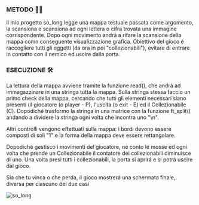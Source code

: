 <h3>METODO 👨‍🎓</h3>
<p>Il mio progetto so_long legge una mappa testuale passata come argomento, la scansiona e scansiona ad ogni lettera o cifra trovata una immagine corrispondente. Dopo ogni movimento andrá a rifare la scansione della mappa comn conseguente visualizzazione grafica. Obiettivo del gioco é raccogliere tutti gli oggetti (da ora in poi "collezionabili"), evitare di entrare in contatto con il nemico ed uscire dalla porta.</p>

<h3>ESECUZIONE 🛠️
</h3><p>La lettura della mappa avviene tramite la funzione read(), che andrá ad immagazzinare in una stringa tutta la mappa. Sulla stringa stessa faccio un primo check della mappa, cercando che tutti gli elementi necessari siano presenti (il giocatore (o player - P), l'uscita (o exit - E) ed il Collezionabile (C).  Dopodiché trasformo la stringa in una matrice con la funzione ft_split() andando a dividere la stringa ogni volta che incontra uno "\n".</p>
<p>Altri controlli vengono effettuati sulla mappa: i bordi devono essere composti di soli "1" e la forma della mappa deve essere rettangolare.</p>
<p>Dopodiché gestisco i movimenti del giocatore, ne conto le mosse ed ogni volta che prende un Collezionabile il contatore dei collezionabili diminuisce di uno. Una volta presi tutti i collezionabili, la porta si aprirá e si potrá uscire dal gioco.</p>
<p>Sia che tu vinca o che perda, il gioco mostrerá una schermata finale, diversa per ciascuno dei due casi</p>

![so_long](https://user-images.githubusercontent.com/123883959/228296331-910d258c-c8af-447d-93d7-c0b8bf2d7674.gif)
